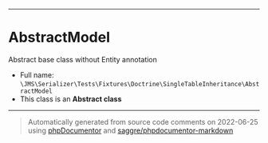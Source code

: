 ***

# AbstractModel

Abstract base class without Entity annotation

* Full name: `\JMS\Serializer\Tests\Fixtures\Doctrine\SingleTableInheritance\AbstractModel`
* This class is an **Abstract class**

***
> Automatically generated from source code comments on 2022-06-25 using [phpDocumentor](http://www.phpdoc.org/) and [saggre/phpdocumentor-markdown](https://github.com/Saggre/phpDocumentor-markdown)
